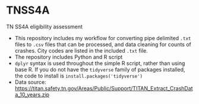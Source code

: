 # TNSS4A
TN SS4A eligibility assessment
* This repository includes my workflow for converting pipe delimited `.txt` files to `.csv` files that can be processed, and data cleaning for counts of crashes. City codes are listed in the included `.txt` file. 
* The repository includes Python and R script
* `dplyr` syntax is used throughout the simple R script, rather than using base R. If you do not have the `tidyverse` family of packages installed, the code to install is `install.packages('tidyverse')`
* Data source: https://titan.safety.tn.gov/Areas/Public/Support/TITAN_Extract_CrashData_10_years.zip
